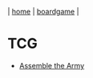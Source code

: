 | [home](http://windystudio.com/) | [boardgame](http://windystudio.com/boardgame/) |

# TCG
 * [Assemble the Army](/boardgame/assemble_the_army/)
